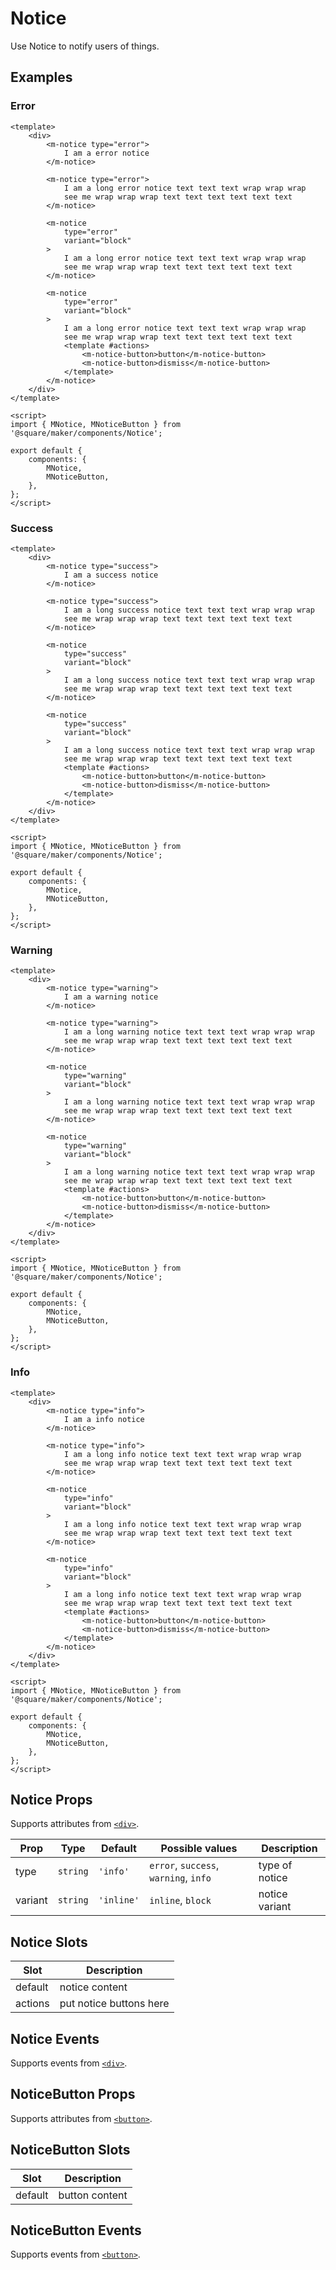 # Notice

Use Notice to notify users of things.



## Examples



### Error

```vue
<template>
	<div>
		<m-notice type="error">
			I am a error notice
		</m-notice>

		<m-notice type="error">
			I am a long error notice text text text wrap wrap wrap
			see me wrap wrap wrap text text text text text text
		</m-notice>

		<m-notice
			type="error"
			variant="block"
		>
			I am a long error notice text text text wrap wrap wrap
			see me wrap wrap wrap text text text text text text
		</m-notice>

		<m-notice
			type="error"
			variant="block"
		>
			I am a long error notice text text text wrap wrap wrap
			see me wrap wrap wrap text text text text text text
			<template #actions>
				<m-notice-button>button</m-notice-button>
				<m-notice-button>dismiss</m-notice-button>
			</template>
		</m-notice>
	</div>
</template>

<script>
import { MNotice, MNoticeButton } from '@square/maker/components/Notice';

export default {
	components: {
		MNotice,
		MNoticeButton,
	},
};
</script>
```


### Success

```vue
<template>
	<div>
		<m-notice type="success">
			I am a success notice
		</m-notice>

		<m-notice type="success">
			I am a long success notice text text text wrap wrap wrap
			see me wrap wrap wrap text text text text text text
		</m-notice>

		<m-notice
			type="success"
			variant="block"
		>
			I am a long success notice text text text wrap wrap wrap
			see me wrap wrap wrap text text text text text text
		</m-notice>

		<m-notice
			type="success"
			variant="block"
		>
			I am a long success notice text text text wrap wrap wrap
			see me wrap wrap wrap text text text text text text
			<template #actions>
				<m-notice-button>button</m-notice-button>
				<m-notice-button>dismiss</m-notice-button>
			</template>
		</m-notice>
	</div>
</template>

<script>
import { MNotice, MNoticeButton } from '@square/maker/components/Notice';

export default {
	components: {
		MNotice,
		MNoticeButton,
	},
};
</script>
```


### Warning

```vue
<template>
	<div>
		<m-notice type="warning">
			I am a warning notice
		</m-notice>

		<m-notice type="warning">
			I am a long warning notice text text text wrap wrap wrap
			see me wrap wrap wrap text text text text text text
		</m-notice>

		<m-notice
			type="warning"
			variant="block"
		>
			I am a long warning notice text text text wrap wrap wrap
			see me wrap wrap wrap text text text text text text
		</m-notice>

		<m-notice
			type="warning"
			variant="block"
		>
			I am a long warning notice text text text wrap wrap wrap
			see me wrap wrap wrap text text text text text text
			<template #actions>
				<m-notice-button>button</m-notice-button>
				<m-notice-button>dismiss</m-notice-button>
			</template>
		</m-notice>
	</div>
</template>

<script>
import { MNotice, MNoticeButton } from '@square/maker/components/Notice';

export default {
	components: {
		MNotice,
		MNoticeButton,
	},
};
</script>
```



### Info

```vue
<template>
	<div>
		<m-notice type="info">
			I am a info notice
		</m-notice>

		<m-notice type="info">
			I am a long info notice text text text wrap wrap wrap
			see me wrap wrap wrap text text text text text text
		</m-notice>

		<m-notice
			type="info"
			variant="block"
		>
			I am a long info notice text text text wrap wrap wrap
			see me wrap wrap wrap text text text text text text
		</m-notice>

		<m-notice
			type="info"
			variant="block"
		>
			I am a long info notice text text text wrap wrap wrap
			see me wrap wrap wrap text text text text text text
			<template #actions>
				<m-notice-button>button</m-notice-button>
				<m-notice-button>dismiss</m-notice-button>
			</template>
		</m-notice>
	</div>
</template>

<script>
import { MNotice, MNoticeButton } from '@square/maker/components/Notice';

export default {
	components: {
		MNotice,
		MNoticeButton,
	},
};
</script>
```

<!-- api-tables:start -->
## Notice Props

Supports attributes from [`<div>`](https://developer.mozilla.org/en-US/docs/Web/HTML/Element/div).

| Prop    | Type     | Default    | Possible values                       | Description    |
| ------- | -------- | ---------- | ------------------------------------- | -------------- |
| type    | `string` | `'info'`   | `error`, `success`, `warning`, `info` | type of notice |
| variant | `string` | `'inline'` | `inline`, `block`                     | notice variant |


## Notice Slots

| Slot    | Description             |
| ------- | ----------------------- |
| default | notice content          |
| actions | put notice buttons here |


## Notice Events

Supports events from [`<div>`](https://developer.mozilla.org/en-US/docs/Web/HTML/Element/div).


## NoticeButton Props

Supports attributes from [`<button>`](https://developer.mozilla.org/en-US/docs/Web/HTML/Element/button).


## NoticeButton Slots

| Slot    | Description    |
| ------- | -------------- |
| default | button content |


## NoticeButton Events

Supports events from [`<button>`](https://developer.mozilla.org/en-US/docs/Web/HTML/Element/button).
<!-- api-tables:end -->
